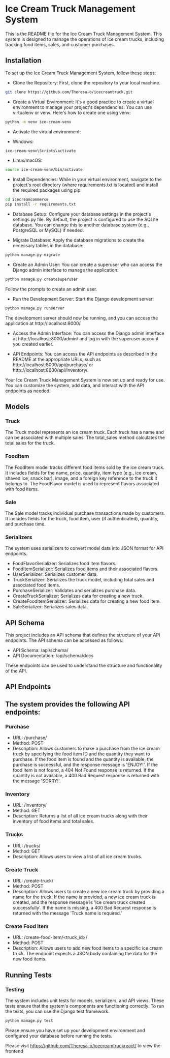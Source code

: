 
# Ice Cream Truck Management System

This is the README file for the Ice Cream Truck Management System. This system is designed to manage the operations of ice cream trucks, including tracking food items, sales, and customer purchases.


## Installation

To set up the Ice Cream Truck Management System, follow these steps:

- Clone the Repository: First, clone the repository to your local machine.

```bash
git clone https://github.com/Theresa-o/icecreamtruck.git
```

- Create a Virtual Environment: It's a good practice to create a virtual environment to manage your project's dependencies. You can use virtualenv or venv. Here's how to create one using venv:

```bash
python -m venv ice-cream-venv
```

- Activate the virtual environment:

- Windows:

```bash
ice-cream-venv\Scripts\activate
```

- Linux/macOS:

```bash
source ice-cream-venv/bin/activate
```
    
- Install Dependencies: While in your virtual environment, navigate to the project's root directory (where requirements.txt is located) and install the required packages using pip:

```bash
cd icecreamcommerce
pip install -r requirements.txt
```
- Database Setup: Configure your database settings in the project's settings.py file. By default, the project is configured to use the SQLite database. You can change this to another database system (e.g., PostgreSQL or MySQL) if needed.

- Migrate Database: Apply the database migrations to create the necessary tables in the database:

```bash
python manage.py migrate
```

- Create an Admin User: You can create a superuser who can access the Django admin interface to manage the application:

```bash
python manage.py createsuperuser
```
Follow the prompts to create an admin user.

- Run the Development Server: Start the Django development server:

```bash
python manage.py runserver
```
The development server should now be running, and you can access the application at http://localhost:8000/.

- Access the Admin Interface: You can access the Django admin interface at http://localhost:8000/admin/ and log in with the superuser account you created earlier.

- API Endpoints: You can access the API endpoints as described in the README at the appropriate URLs, such as http://localhost:8000/api/purchase/ or http://localhost:8000/api/inventory/.

Your Ice Cream Truck Management System is now set up and ready for use. You can customize the system, add data, and interact with the API endpoints as needed.
    
## Models
### Truck
The Truck model represents an ice cream truck. Each truck has a name and can be associated with multiple sales. The total_sales method calculates the total sales for the truck.

### FoodItem
The FoodItem model tracks different food items sold by the ice cream truck. It includes fields for the name, price, quantity, item type (e.g., ice cream, shaved ice, snack bar), image, and a foreign key reference to the truck it belongs to. The FoodFlavor model is used to represent flavors associated with food items.

### Sale
The Sale model tracks individual purchase transactions made by customers. It includes fields for the truck, food item, user (if authenticated), quantity, and purchase time.

### Serializers
The system uses serializers to convert model data into JSON format for API endpoints.

- FoodFlavorSerializer: Serializes food item flavors.
- FoodItemSerializer: Serializes food items and their associated flavors.
- UserSerializer: Serializes customer data.
- TruckSerializer: Serializes the truck model, including total sales and associated food items.
- PurchaseSerializer: Validates and serializes purchase data.
- CreateTruckSerializer: Serializes data for creating a new truck.
- CreateFoodItemSerializer: Serializes data for creating a new food item.
- SaleSerializer: Serializes sales data.

## API Schema
This project includes an API schema that defines the structure of your API endpoints. The API schema can be accessed as follows:

- API Schema: /api/schema/
-  API Documentation: /api/schema/docs
  
These endpoints can be used to understand the structure and functionality of the API.

## API Endpoints
The system provides the following API endpoints:
-
### Purchase
- URL: /purchase/
- Method: POST
- Description: Allows customers to make a purchase from the ice cream truck by specifying the food item ID and the quantity they want to purchase. If the food item is found and the quantity is available, the purchase is successful, and the response message is 'ENJOY!'. If the food item is not found, a 404 Not Found response is returned. If the quantity is not available, a 400 Bad Request response is returned with the message 'SORRY!'.

### Inventory
- URL: /inventory/
- Method: GET
- Description: Returns a list of all ice cream trucks along with their inventory of food items and total sales.

### Trucks
- URL: /trucks/
- Method: GET
- Description: Allows users to view a list of all ice cream trucks.
### Create Truck
- URL: /create-truck/
- Method: POST
- Description: Allows users to create a new ice cream truck by providing a name for the truck. If the name is provided, a new ice cream truck is created, and the response message is 'Ice cream truck created successfully'. If the name is missing, a 400 Bad Request response is returned with the message 'Truck name is required.'
### Create Food Item
- URL: /create-food-item/<truck_id>/
- Method: POST
- Description: Allows users to add new food items to a specific ice cream truck. The endpoint expects a JSON body containing the data for the new food items.
## Running Tests

### Testing
The system includes unit tests for models, serializers, and API views. These tests ensure that the system's components are functioning correctly. To run the tests, you can use the Django test framework.

``` bash
python manage.py test 
```

Please ensure you have set up your development environment and configured your database before running the tests.

Please visit https://github.com/Theresa-o/icecreamtruckreact/ to view the frontend
